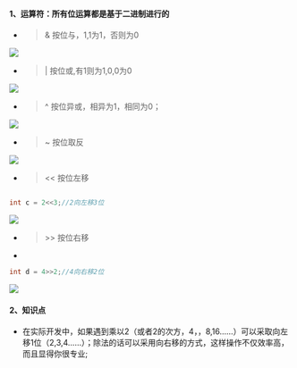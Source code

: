 #### 1、运算符：所有位运算都是基于二进制进行的
- > &  按位与，1,1为1，否则为0

![](https://note.youdao.com/yws/api/personal/file/CA8977C2E2AD45DFA1EA9B6130E3DFDE?method=download&shareKey=4be6f6caec6d3400375cf3d6399ee2f3)

- > |  按位或,有1则为1,0,0为0

![](https://note.youdao.com/yws/api/personal/file/4843D65D09AD4D3C8BE85CFC78662376?method=download&shareKey=9436a3ca46da54f86d01b566f8be898d)

- > ^  按位异或，相异为1，相同为0；

![](https://note.youdao.com/yws/api/personal/file/F286F82693F740F89045F47EF02CAF4D?method=download&shareKey=d5096e92f7967f3d89e7acb064ee48b0)

- > ~  按位取反

![](https://note.youdao.com/yws/api/personal/file/CCF4DE25DDFF4D42AED866D80A4D6193?method=download&shareKey=f859724e64c73a9c696bad4d77617373)

- > << 按位左移

```java

int c = 2<<3;//2向左移3位

```

![](https://note.youdao.com/yws/api/personal/file/AAC381F0573142CA8D19A6373CC65ACE?method=download&shareKey=d47b06d02c80483206b97600ce2b5a51)

- > \>> 按位右移
- 
```java
int d = 4>>2;//4向右移2位

```

![](https://note.youdao.com/yws/api/personal/file/275EB88197334A00BA433CB16A94E508?method=download&shareKey=379cdffff65d3679fa165ffbb80bdb96)

#### 2、知识点
- 在实际开发中，如果遇到乘以2（或者2的次方，4，，8,16……）可以采取向左移1位（2,3,4……）；除法的话可以采用向右移的方式，这样操作不仅效率高，而且显得你很专业;